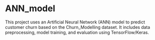 # ANN_model
This project uses an Artificial Neural Network (ANN) model to predict customer churn based on the Churn_Modelling dataset. It includes data preprocessing, model training, and evaluation using TensorFlow/Keras.
